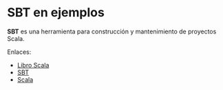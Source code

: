 # SBT en ejemplos

**SBT** es una herramienta para construcción y mantenimiento de proyectos Scala.


Enlaces:

* [Libro Scala](https://alvinalexander.com/downloads/scala-book/ScalaBook.pdf)
* [SBT](https://www.scala-sbt.org/)
* [Scala](https://www.scala-lang.org/)